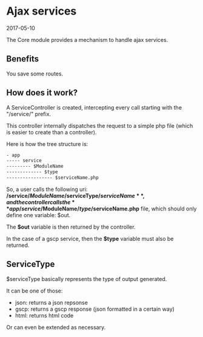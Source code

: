 Ajax services
===================
2017-05-10



The Core module provides a mechanism to handle ajax services.


Benefits
-------------
You save some routes.



How does it work?
--------------------

A ServiceController is created, intercepting every call starting with the "/service/" prefix.

This controller internally dispatches the request to a simple php file (which is easier to create than a controller).

Here is how the tree structure is:
 
 
```txt
- app
----- service
--------- $ModuleName
------------- $type
----------------- $serviceName.php

``` 


So, a user calls the following uri: **/service/$ModuleName/$serviceType/$serviceName**,
and the controller calls the **app/service/$ModuleName/$type/$serviceName.php** file,
which should only define one variable: $out.

The **$out** variable is then returned by the controller.

In the case of a gscp service, then the **$type** variable must also be returned.

 
 
ServiceType
-------
$serviceType basically represents the type of output generated.

It can be one of those:

- json: returns a json repsonse
- gscp: returns a gscp response (json formatted in a certain way)
- html: returns html code

Or can even be extended as necessary.


